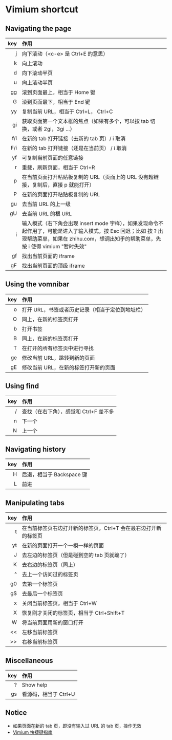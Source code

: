 # Vimium shortcut

## Navigating the page
| key | 作用 |
| ---: | :--- |
| j | 向下滚动（\<c-e\> 是 Ctrl+E 的意思）|
| k | 向上滚动 |
| d | 向下滚动半页 |
| u | 向上滚动半页 |
| gg | 滚到页面最上，相当于 Home 键 |
| G | 滚到页面最下，相当于 End 键 |
| yy | 复制当前 URL，相当于 Ctrl+L， Ctrl+C |
| gi | 获取页面第一个文本框的焦点（如果有多个，可以按 tab 切换，或者 2gi，3gi ...）|
| f/i | 在新的 tab 打开链接（去新的 tab 页）/ i 取消 |
| F/i | 在新的 tab 打开链接（还是在当前页） / i 取消 |
| yf | 可复制当前页面的任意链接 |
| r | 重载，刷新页面，相当于 Ctrl+R |
| p | 在当前页面打开粘贴板复制的 URL（页面上的 URL 没有超链接，复制后，直接 p 就能打开） |
| P | 在新的页面打开粘贴板复制的 URL |
| gu | 去当前 URL 的上一级 |
| gU | 去当前 URL 的根 URL |
| i | 输入模式（右下角会出现 insert mode 字样），如果发现命令不起作用了，可能是进入了输入模式，按 Esc 回退；比如 按 ? 出现帮助菜单，如果在 zhihu.com，想调出知乎的帮助菜单，先按 i 使得 vimium "暂时失效" |
| gf | 找出当前页面的 iframe |
| gF | 找出当前页面的顶级 iframe |


## Using the vomnibar

| key | 作用 |
| ---: | :--- |
| o | 打开 URL，书签或者历史记录（相当于定位到地址栏）|
| O | 同上，在新的标签页打开 |
| b | 打开书签 |
| B | 同上，在新的标签页打开 |
| T | 在打开的所有标签页中进行寻找 |
| ge | 修改当前 URL，跳转到新的页面 |
| gE | 修改当前 URL，在新的标签打开新的页面 |


## Using find

| key | 作用 |
| ---: | :--- |
| / | 查找（在右下角），感觉和 Ctrl+F 差不多 |
| n | 下一个 |
| N | 上一个 |


## Navigating history

| key | 作用 |
| ---: | :--- |
| H | 后退，相当于 Backspace 键 |
| L | 前进 |


## Manipulating tabs

| key | 作用 |
| ---: | :--- |
| t | 在当前标签页右边打开新的标签页，Ctrl+T 会在最右边打开新的标签页 | 
| yt | 在新的页面打开一个一模一样的页面 |
| J | 去左边的标签页（但是碰到空的 tab 页就跪了） |
| K | 去右边的标签页（同上） |
| ^ | 去上一个访问过的标签页 |
| g0 | 去第一个标签页 |
| g$ | 去最后一个标签页 |
| x | 关闭当前标签页，相当于 Ctrl+W |
| X | 恢复刚才关闭的标签页，相当于 Ctrl+Shift+T |
| W | 将当前页面用新的窗口打开 |
| << | 左移当前标签页 |
| \>\> | 右移当前标签页 |


## Miscellaneous

| key | 作用 |
| ---: | :--- |
| ? | Show help |
| gs | 看源码，相当于 Ctrl+U |


## Notice

- 如果页面在新的 tab 页，即没有输入过 URL 的 tab 页，操作无效
- [Vimium 快捷键指南](https://segmentfault.com/a/1190000004208306)